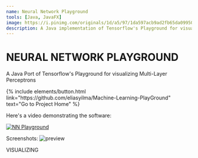 ```yaml
---
name: Neural Network Playground
tools: [Java, JavaFX]
image: https://i.pinimg.com/originals/1d/a5/97/1da597acb9ad2fb65da09950abf46511.jpg
description: A Java implementation of Tensorflow's Playground for visualizing neural networks.  
---
```

# NEURAL NETWORK PLAYGROUND
A Java Port of Tensorflow's Playground for visualizing Multi-Layer Perceptrons

<p class="text-center">
{% include elements/button.html link="https://github.com/eliasyilma/Machine-Learning-PlayGround" text="Go to Project Home" %}
</p>

Here's a video demonstrating the software:

[![NN Playground](http://img.youtube.com/vi/vqhjql8irhg/0.jpg)](http://www.youtube.com/watch?v=vqhjql8irhg "Multi-layer perceptrons")

Screenshots:
![preview](https://i.pinimg.com/originals/1d/a5/97/1da597acb9ad2fb65da09950abf46511.jpg)


VISUALIZING
